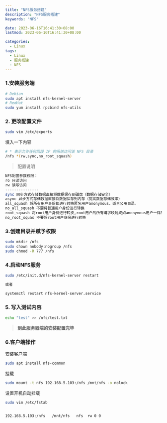 ```yaml
---
title: "NFS服务搭建"
description: "NFS服务搭建"
keywords: "NFS"

date: 2023-06-16T16:41:30+08:00
lastmod: 2023-06-16T16:41:30+08:00

categories:
  - Linux
tags:
  - Linux
  - 服务搭建
  - NFS
---
```


### 1.安装服务端

```bash
# Debian
sudo apt install nfs-kernel-server
# RedHat
sudo yum install rpcbind nfs-utils
```

### 2. 更改配置文件

```bash
sudo vim /etc/exports
```

填入一下内容

```bash
# * 表示允许任何网段 IP 的系统访问该 NFS 目录
/nfs *(rw,sync,no_root_squash)
```

> 配置说明

```bash
NFS配置参数权限： 
ro 只读访问 
rw 读写访问 
---------------
sync 同步方式存储数据直接将数据保存到磁盘（数据存储安全）
async 异步方式存储数据直接将数据保存到内存（提高数据存储效率）
all_squash 将所有用户身份都进行转换匿名用户anonymous，适合公用目录。 
no_all_squash 不要将普通用户身份进行转换
root_squash 将root用户身份进行转换,root用户的所有请求映射成如anonymous用户一样的权限（默认） 
no_root_squas 不要将root用户身份进行转换
```

### 3.创建目录并赋予权限

```bash
sudo mkdir /nfs
sudo chown nobody:nogroup /nfs
sudo chmod -R 777 /nfs
```

### 4.启动NFS服务

```bash
sudo /etc/init.d/nfs-kernel-server restart

或者

systemctl restart nfs-kernel-server.service
```

### 5. 写入测试内容

```bash
echo "test" >> /nfs/test.txt
```

> **到此服务器端的安装配置完毕**


### 6.客户端操作

安装客户端

```bash
sudo apt install nfs-common
```

挂载

```bash
sudo mount -t nfs 192.168.5.103:/nfs /mnt/nfs -o nolock
```

设置开机自动挂载

```bash
sudo vim /etc/fstab


192.168.5.103:/nfs   /mnt/nfs   nfs  rw 0 0
```
